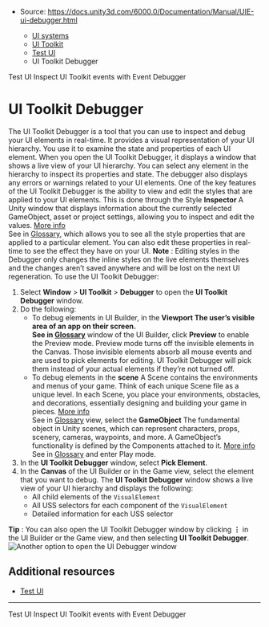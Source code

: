 * Source: https://docs.unity3d.com/6000.0/Documentation/Manual/UIE-ui-debugger.html

  * [UI systems](https://docs.unity3d.com/6000.0/Documentation/Manual/UIToolkits.html)
  * [UI Toolkit](https://docs.unity3d.com/6000.0/Documentation/Manual/UIElements.html)
  * [Test UI](https://docs.unity3d.com/6000.0/Documentation/Manual/UIE-test-ui.html)
  * UI Toolkit Debugger


[](https://docs.unity3d.com/6000.0/Documentation/Manual/UIE-test-ui.html)
Test UI
[](https://docs.unity3d.com/6000.0/Documentation/Manual/ui-systems/event-debugger.html)
Inspect UI Toolkit events with Event Debugger
# UI Toolkit Debugger
The UI Toolkit Debugger is a tool that you can use to inspect and debug your UI elements in real-time. It provides a visual representation of your UI hierarchy. You use it to examine the state and properties of each UI element.
When you open the UI Toolkit Debugger, it displays a window that shows a live view of your UI hierarchy. You can select any element in the hierarchy to inspect its properties and state. The debugger also displays any errors or warnings related to your UI elements.
One of the key features of the UI Toolkit Debugger is the ability to view and edit the styles that are applied to your UI elements. This is done through the Style **Inspector** A Unity window that displays information about the currently selected GameObject, asset or project settings, allowing you to inspect and edit the values. [More info](https://docs.unity3d.com/6000.0/Documentation/Manual/UsingTheInspector.html)  
See in [Glossary](https://docs.unity3d.com/6000.0/Documentation/Manual/Glossary.html#Inspector), which allows you to see all the style properties that are applied to a particular element. You can also edit these properties in real-time to see the effect they have on your UI. 
**Note** : Editing styles in the Debugger only changes the inline styles on the live elements themselves and the changes aren’t saved anywhere and will be lost on the next UI regeneration.
To use the UI Toolkit Debugger:
  1. Select **Window** > **UI Toolkit** > **Debugger** to open the **UI Toolkit Debugger** window.
  2. Do the following:
     * To debug elements in UI Builder, in the ****Viewport** The user’s visible area of an app on their screen.  
See in [Glossary](https://docs.unity3d.com/6000.0/Documentation/Manual/Glossary.html#Viewport)** window of the UI Builder, click **Preview** to enable the Preview mode. Preview mode turns off the invisible elements in the Canvas. Those invisible elements absorb all mouse events and are used to pick elements for editing. UI Toolkit Debugger will pick them instead of your actual elements if they’re not turned off.
     * To debug elements in the **scene** A Scene contains the environments and menus of your game. Think of each unique Scene file as a unique level. In each Scene, you place your environments, obstacles, and decorations, essentially designing and building your game in pieces. [More info](https://docs.unity3d.com/6000.0/Documentation/Manual/CreatingScenes.html)  
See in [Glossary](https://docs.unity3d.com/6000.0/Documentation/Manual/Glossary.html#Scene) view, select the **GameObject** The fundamental object in Unity scenes, which can represent characters, props, scenery, cameras, waypoints, and more. A GameObject’s functionality is defined by the Components attached to it. [More info](https://docs.unity3d.com/6000.0/Documentation/Manual/class-GameObject.html)  
See in [Glossary](https://docs.unity3d.com/6000.0/Documentation/Manual/Glossary.html#GameObject) and enter Play mode.
  3. In the **UI Toolkit Debugger** window, select **Pick Element**.
  4. In the **Canvas** of the UI Builder or in the Game view, select the element that you want to debug. The **UI Toolkit Debugger** window shows a live view of your UI hierarchy and displays the following:
     * All child elements of the `VisualElement`
     * All USS selectors for each component of the `VisualElement`
     * Detailed information for each USS selector


**Tip** : You can also open the UI Toolkit Debugger window by clicking **⋮** in the UI Builder or the Game view, and then selecting **UI Toolkit Debugger**.
![Another option to open the UI Debugger window](https://docs.unity3d.com/6000.0/Documentation/uploads/Main/uitk/ui-debugger.png)
## Additional resources
  * [Test UI](https://docs.unity3d.com/6000.0/Documentation/Manual/UIB-testing-ui.html)


* * *
[](https://docs.unity3d.com/6000.0/Documentation/Manual/UIE-test-ui.html)
Test UI
[](https://docs.unity3d.com/6000.0/Documentation/Manual/ui-systems/event-debugger.html)
Inspect UI Toolkit events with Event Debugger
